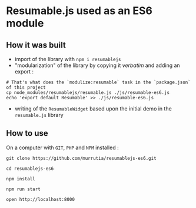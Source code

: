 # Resumable.js used as an ES6 module

## How it was built

* import of the library with `npm i resumablejs`
* "modularization" of the library by copying it _verbatim_ and adding an export :
```
# That's what does the `modulize:resumable` task in the `package.json` of this project
cp node_modules/resumablejs/resumable.js ./js/resumable-es6.js
echo 'export default Resumable' >> ./js/resumable-es6.js
```
* writing of the `ResumableWidget` based upon the initial demo in the `resumable.js` library

## How to use

On a computer with `GIT`, `PHP` and `NPM` installed :
```
git clone https://github.com/murrutia/resumablejs-es6.git

cd resumablejs-es6

npm install

npm run start

open http://localhost:8000
```
